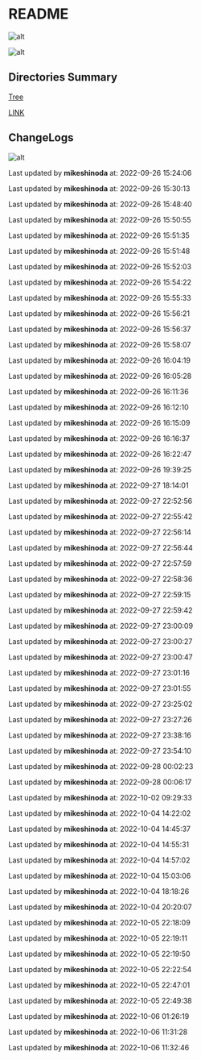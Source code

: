 # README

![alt](https://img.shields.io/badge/notes-mikeshinoda-brightgreen)

![alt](https://img.shields.io/badge/notes-mikeshinoda-brightgreen)

## Directories Summary

[Tree](./TREE.md)

[LINK](./LINK.md)

## ChangeLogs

![alt](https://img.shields.io/badge/update-mikeshinoda-brightgreen)

Last updated by **mikeshinoda** at: 2022-09-26 15:24:06

Last updated by **mikeshinoda** at: 2022-09-26 15:30:13

Last updated by **mikeshinoda** at: 2022-09-26 15:48:40

Last updated by **mikeshinoda** at: 2022-09-26 15:50:55

Last updated by **mikeshinoda** at: 2022-09-26 15:51:35

Last updated by **mikeshinoda** at: 2022-09-26 15:51:48

Last updated by **mikeshinoda** at: 2022-09-26 15:52:03

Last updated by **mikeshinoda** at: 2022-09-26 15:54:22

Last updated by **mikeshinoda** at: 2022-09-26 15:55:33

Last updated by **mikeshinoda** at: 2022-09-26 15:56:21

Last updated by **mikeshinoda** at: 2022-09-26 15:56:37

Last updated by **mikeshinoda** at: 2022-09-26 15:58:07

Last updated by **mikeshinoda** at: 2022-09-26 16:04:19

Last updated by **mikeshinoda** at: 2022-09-26 16:05:28

Last updated by **mikeshinoda** at: 2022-09-26 16:11:36

Last updated by **mikeshinoda** at: 2022-09-26 16:12:10

Last updated by **mikeshinoda** at: 2022-09-26 16:15:09

Last updated by **mikeshinoda** at: 2022-09-26 16:16:37

Last updated by **mikeshinoda** at: 2022-09-26 16:22:47

Last updated by **mikeshinoda** at: 2022-09-26 19:39:25

Last updated by **mikeshinoda** at: 2022-09-27 18:14:01

Last updated by **mikeshinoda** at: 2022-09-27 22:52:56

Last updated by **mikeshinoda** at: 2022-09-27 22:55:42

Last updated by **mikeshinoda** at: 2022-09-27 22:56:14

Last updated by **mikeshinoda** at: 2022-09-27 22:56:44

Last updated by **mikeshinoda** at: 2022-09-27 22:57:59

Last updated by **mikeshinoda** at: 2022-09-27 22:58:36

Last updated by **mikeshinoda** at: 2022-09-27 22:59:15

Last updated by **mikeshinoda** at: 2022-09-27 22:59:42

Last updated by **mikeshinoda** at: 2022-09-27 23:00:09

Last updated by **mikeshinoda** at: 2022-09-27 23:00:27

Last updated by **mikeshinoda** at: 2022-09-27 23:00:47

Last updated by **mikeshinoda** at: 2022-09-27 23:01:16

Last updated by **mikeshinoda** at: 2022-09-27 23:01:55

Last updated by **mikeshinoda** at: 2022-09-27 23:25:02

Last updated by **mikeshinoda** at: 2022-09-27 23:27:26

Last updated by **mikeshinoda** at: 2022-09-27 23:38:16

Last updated by **mikeshinoda** at: 2022-09-27 23:54:10

Last updated by **mikeshinoda** at: 2022-09-28 00:02:23

Last updated by **mikeshinoda** at: 2022-09-28 00:06:17

Last updated by **mikeshinoda** at: 2022-10-02 09:29:33

Last updated by **mikeshinoda** at: 2022-10-04 14:22:02

Last updated by **mikeshinoda** at: 2022-10-04 14:45:37

Last updated by **mikeshinoda** at: 2022-10-04 14:55:31

Last updated by **mikeshinoda** at: 2022-10-04 14:57:02

Last updated by **mikeshinoda** at: 2022-10-04 15:03:06

Last updated by **mikeshinoda** at: 2022-10-04 18:18:26

Last updated by **mikeshinoda** at: 2022-10-04 20:20:07

Last updated by **mikeshinoda** at: 2022-10-05 22:18:09

Last updated by **mikeshinoda** at: 2022-10-05 22:19:11

Last updated by **mikeshinoda** at: 2022-10-05 22:19:50

Last updated by **mikeshinoda** at: 2022-10-05 22:22:54

Last updated by **mikeshinoda** at: 2022-10-05 22:47:01

Last updated by **mikeshinoda** at: 2022-10-05 22:49:38

Last updated by **mikeshinoda** at: 2022-10-06 01:26:19

Last updated by **mikeshinoda** at: 2022-10-06 11:31:28

Last updated by **mikeshinoda** at: 2022-10-06 11:32:46
